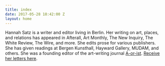 ```yaml
---
title: index
date: 2017-05-28 18:42:00 Z
layout: home
---
```


Hannah Satz is a writer and editor living in Berlin. Her writing on art, places, and relations has appeared in Afterall, Art Monthly, The New Inquiry, The White Review, The Wire, and more. She edits prose for various publishers. She has given readings at Bergen Kunsthall, Hayward Gallery, MUDAM, and others. She was a founding editor of the art-writing journal [A-or-ist](http://cargocollective.com/aorist/No-2). <a href="https://tinyletter.com/hannah_satz">Receive her letters here</a>.